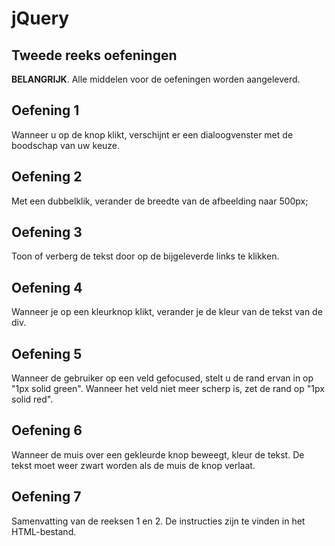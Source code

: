 # jQuery

## Tweede reeks oefeningen

**BELANGRIJK**. 
Alle middelen voor de oefeningen worden aangeleverd.

## Oefening 1
Wanneer u op de knop klikt, verschijnt er een dialoogvenster met de boodschap van uw keuze.

## Oefening 2
Met een dubbelklik, verander de breedte van de afbeelding naar 500px;

## Oefening 3
Toon of verberg de tekst door op de bijgeleverde links te klikken.

## Oefening 4
Wanneer je op een kleurknop klikt, verander je de kleur van de tekst van de div.

## Oefening 5
Wanneer de gebruiker op een veld gefocused, stelt u de rand ervan in op "1px solid green". Wanneer het veld niet meer scherp is, zet de rand op "1px solid red".

## Oefening 6
Wanneer de muis over een gekleurde knop beweegt, kleur de tekst. De tekst moet weer zwart worden als de muis de knop verlaat.

## Oefening 7
Samenvatting van de reeksen 1 en 2. De instructies zijn te vinden in het HTML-bestand.